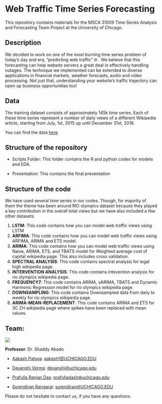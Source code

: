 # Web Traffic Time Series Forecasting

This repository contains materials for the MSCA 31009 Time Series Analysis and Forecasting Team Project at the University of Chicago.


## Description

We decided to work on one of the most burning time series problem of today’s day and era, “predicting web traffic” :globe_with_meridians: . We believe that this forecasting can help website servers a great deal in effectively handling outages. The technique we implemented can be extended to diverse applications in financial markets, weather forecasts, audio and video processing. Not just that, understanding your website’s traffic trajectory can open up business opportunities too!

## Data

The training dataset consists of approximately 145k time series. Each of these time series represent a number of daily views of a different Wikipedia article, starting from July, 1st, 2015 up until December 31st, 2016. 

You can find the data [here](https://www.kaggle.com/c/web-traffic-time-series-forecasting/data).

## Structure of the repository

- Scripts Folder: This folder contains the R and python codes for models and EDA.

- Presentation: This contains the final presentation


## Structure of the code
We have used several time series in our codes. Though, for majority of them the theme has been around RIO olympics dataset because they played a key contribution in the overall total views but we have also included a few other datasets. 

1. **LSTM**: This code contains how you can model web traffic views using LSTM 
2. **ARFIMA**: This code contains how you can model web traffic views using ARFIMA, ARIMA and ETS model.
3. **ARIMA**: This code contains how you can model web traffic views using Naive, ARIMA, ETS, and TBATS model for Weighted average cost of capital wikipedia page. This also includes cross validation.
4. **SPECTRAL ANALYSIS**: This code contains spectral analysis for legal high wikipedia page.
5. **INTERVENTION ANALYSIS**: This code contains intevention analysis for rio olympics wikipedia page.
6. **FREQUENCY7**: This code contains ARIMA, sARIMA, TBATS and Dynamic Harmonic Regression model for rio olympics wikipedia page.
7. **DOWNSAMPLING**: This code contains Downsampled data from daily to weekly for rio olympics wikipedia page.
8. **ARIMA-MEAN-REPLACEMENT**: This code contains ARIMA and ETS for 3C ZH wikipedia page where spikes have been replaced with mean values.


## Team: 

![](https://i.ibb.co/pvbdpQJ/Screen-Shot-2020-12-07-at-9-02-34-PM.png)

**Professor**: Dr. Shaddy Abado

- [Aakash Pahuja](https://www.linkedin.com/in/aakash-pahuja16/):  [aakash1@UCHICAGO.EDU](mailto:aakash1@UCHICAGO.EDU)

- [Devanshi Verma](https://www.linkedin.com/in/devanshiverma/): [devanshi@uchicago.edu](mailto:devanshi@uchicago.edu)

- [Prafulla Ranjan Das](https://www.linkedin.com/in/prafullardash/): [prafulladash@uchicago.edu](mailto:prafulladash@uchicago.edu)

- [Surendiran Rangaraj](https://www.linkedin.com/in/surendiran-rangaraj-29463119/): [surendiran@UCHICAGO.EDU](mailto:surendiran@UCHICAGO.EDU)

Please do not hesitate to contact us, if you have any questions.
